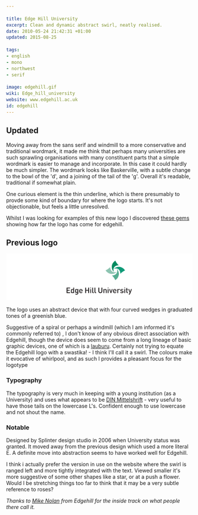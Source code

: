 ```yaml
---

title: Edge Hill University
excerpt: Clean and dynamic abstract swirl, neatly realised.
date: 2010-05-24 21:42:31 +01:00
updated: 2015-08-25

tags:
- english
- mono
- northwest
- serif

image: edgehill.gif
wiki: Edge_hill_university
website: www.edgehill.ac.uk
id: edgehill
---
```


## Updated

Moving away from the sans serif and windmill to a more conservative and traditional wordmark, it made me think that perhaps many universities are such sprawling organisations with many constituent parts that a simple wordmark is easier to manage and incorporate. In this case it could hardly be much simpler. The wordmark looks like Baskerville, with a subtle change to the bowl of the 'd', and a joining of the tail of the 'g'. Overall it's readable, traditional if somewhat plain.

One curious element is the thin underline, which is there presumably to provde some kind of boundary for where the logo starts. It's not objectionable, but feels a little unresolved.

Whilst I was looking for examples of this new logo I discovered [these gems](http://blogs.edgehill.ac.uk/125by125/category/logos/) showing how far the logo has come for edgehill.

## Previous logo

![](/images/logospotter/edgehill-old.gif)

The logo uses an abstract device that with four curved wedges in graduated tones of a greenish blue.

Suggestive of a spiral or perhaps a windmill (which I am informed it's commonly referred to) , I don't know of any obvious direct association with Edgehill, though the device does seem to come from a long lineage of basic graphic devices, one of which is a [lauburu](http://en.wikipedia.org/wiki/Lauburu). Certainly not trying to equate the Edgehill logo with a swastika! - I think I'll call it a swirl. The colours make it evocative of  whirlpool, and as such I provides a pleasant focus for the logotype

### Typography

The typography is very much in keeping with a young institution (as a University) and uses what appears to be [DIN Mittelshrift](http://en.wikipedia.org/wiki/DIN_1451) - very useful to have those tails on the lowercase L's. Confident enough to use lowercase and not shout the name.

### Notable

Designed by Splinter design studio in 2006 when University status was granted. It moved away from the previous design which used a more literal E. A definite move into abstraction seems to have worked well for Edgehill.

I think i actually prefer the version in use on the website where the swirl is ranged left and more tightly integrated with the text. Viewed smaller it's more suggestive of some other shapes like a star, or at a push a flower. Would I be stretching things too far to think that it may be a very subtle reference to roses?

_Thanks to [Mike Nolan](http://twitter.com/MikeNolan/) from Edgehill for the inside track on what people there call it._
